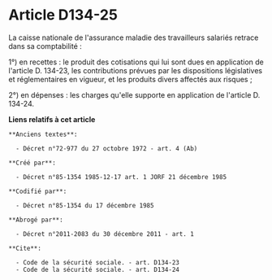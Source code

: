 # Article D134-25

La caisse nationale de l'assurance maladie des travailleurs salariés retrace dans sa comptabilité : 

1°) en recettes : le produit des cotisations qui lui sont dues en application de l'article D. 134-23, les contributions
prévues par les dispositions législatives et réglementaires en vigueur, et les produits divers affectés aux risques ; 

2°) en dépenses : les charges qu'elle supporte en application de l'article D. 134-24.

**Liens relatifs à cet article**

	**Anciens textes**:

	  - Décret n°72-977 du 27 octobre 1972 - art. 4 (Ab)

	**Créé par**:

	  - Décret n°85-1354 1985-12-17 art. 1 JORF 21 décembre 1985

	**Codifié par**:

	  - Décret n°85-1354 du 17 décembre 1985

	**Abrogé par**:

	  - Décret n°2011-2083 du 30 décembre 2011 - art. 1

	**Cite**:

	  - Code de la sécurité sociale. - art. D134-23
	  - Code de la sécurité sociale. - art. D134-24
